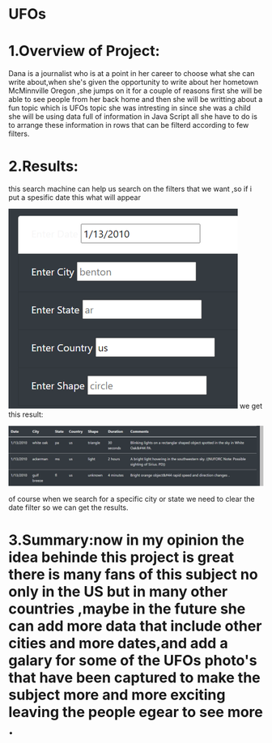 # UFOs
# 1.Overview of Project:
Dana is a journalist who is at a point in her career to choose what she can write about,when she's given the opportunity to write about her hometown McMinnville Oregon ,she jumps on it for a couple of reasons first she will be able to see people from her back home and then she will be writting about a fun topic which is UFOs topic she was intresting in since she was a child she will be using data full of information in Java Script all she have to do is to arrange these information in rows that can be filterd according to few filters.
# 2.Results:
this search machine can help us search on the filters that we want ,so if i put a spesific date this what will appear

![this is picture](https://github.com/Farah86/UFOs/blob/main/images/search%20_engin.png) we get this result:
 
 ![this is picture](https://github.com/Farah86/UFOs/blob/main/images/results.png)
 
of course when we search for a specific city or state we need to clear the date filter so we can get the results.

# 3.Summary:now in my opinion the idea behinde this project is great there is many fans of this subject no only in the US but in many other countries ,maybe in the future she can add more data that include other cities and more dates,and add a galary for some of the UFOs photo's that have been captured to make the subject more and more exciting leaving the people egear to see more .
